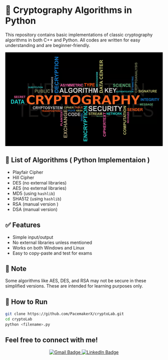 # 🔐 Cryptography Algorithms in Python

This repository contains basic implementations of classic cryptography algorithms in both C++ and Python. All codes are written for easy understanding and are beginner-friendly.

<img src="./assests/image.png" alt="Crypto Lab" width="600" height ="300"/>

## 📜 List of Algorithms ( Python Implementaion )

- Playfair Cipher
- Hill Cipher
- DES (no external libraries)
- AES (no external libraries)
- MD5 (using `hashlib`)
- SHA512 (using `hashlib`)
- RSA (manual version )
- DSA (manual version)

## ✅ Features

- Simple input/output
- No external libraries unless mentioned
- Works on both Windows and Linux
- Easy to copy-paste and test for exams

## 📌 Note

Some algorithms like AES, DES, and RSA may not be secure in these simplified versions. These are intended for learning purposes only.

## 📂 How to Run

```bash
git clone https://github.com/PacemakerX/cryptoLab.git
cd cryptoLab
python <filename>.py
```

## Feel free to connect with me!

<p align="center">
  <a href="mailto:sparsh.officialwork@gmail.com">
    <img src="https://img.shields.io/badge/Gmail-sparsh.officialwork@gmail.com-D14836?style=for-the-badge&logo=gmail&logoColor=white" alt="Gmail Badge" />
  </a>
  <a href="https://www.linkedin.com/in/sparshsoni">
    <img src="https://img.shields.io/badge/LinkedIn-Connect-blue?style=for-the-badge&logo=linkedin&logoColor=white" alt="LinkedIn Badge" />
  </a>
</p>
